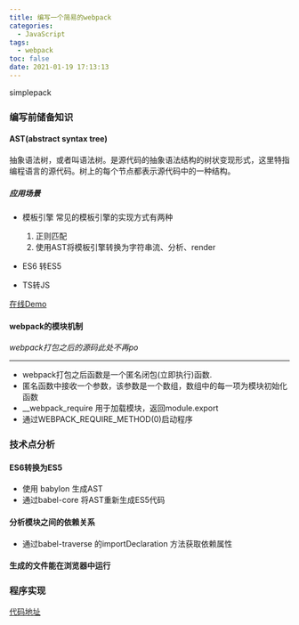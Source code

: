 ```yaml
---
title: 编写一个简易的webpack
categories:
  - JavaScript
tags:
  - webpack
toc: false
date: 2021-01-19 17:13:13
---
```


simplepack


<!--more-->

### 编写前储备知识

#### AST(abstract syntax tree)

抽象语法树，或者叫语法树。是源代码的抽象语法结构的树状变现形式，这里特指编程语言的源代码。树上的每个节点都表示源代码中的一种结构。

##### 应用场景

- 模板引擎
  常见的模板引擎的实现方式有两种
  
  1. 正则匹配
  2. 使用AST将模板引擎转换为字符串流、分析、render
- ES6 转ES5
- TS转JS

[在线Demo](https://esprima.org/demo/parse.html#)

#### webpack的模块机制

*webpack打包之后的源码此处不再po*

---

- webpack打包之后函数是一个匿名闭包(立即执行)函数.
- 匿名函数中接收一个参数，该参数是一个数组，数组中的每一项为模块初始化函数
- __webpack_require 用于加载模块，返回module.export
- 通过WEBPACK_REQUIRE_METHOD(0)启动程序

### 技术点分析

#### ES6转换为ES5

- 使用 babylon 生成AST
- 通过babel-core 将AST重新生成ES5代码

#### 分析模块之间的依赖关系

- 通过babel-traverse 的importDeclaration 方法获取依赖属性

#### 生成的文件能在浏览器中运行

### 程序实现

[代码地址](https://github.com/Cinaiet/simplepack)

